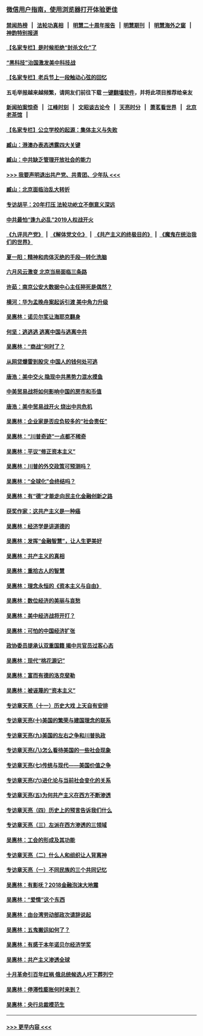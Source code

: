 ### [微信用户指南，使用浏览器打开体验更佳](https://github.com/gfw-breaker/banned-news1/blob/master/indexes/wechat-guide.md?t=0)
#### [禁闻热榜](热点新闻.md?t=0)  &nbsp;&nbsp;|&nbsp;&nbsp; [法轮功真相](https://github.com/gfw-breaker/truth/blob/master/README.md?t=0) &nbsp;&nbsp;|&nbsp;&nbsp; [明慧二十周年报告](https://github.com/gfw-breaker/mh-reports/blob/master/README.md?t=0) &nbsp;&nbsp;|&nbsp;&nbsp;[明慧期刊](https://github.com/gfw-breaker/mh-qikan) &nbsp;&nbsp;|&nbsp;&nbsp; [明慧海外之窗](https://github.com/gfw-breaker/mh-news/blob/master/README.md?t=0) &nbsp;&nbsp;|&nbsp;&nbsp; [神韵特别报道](https://github.com/gfw-breaker/mh-news/blob/master/shenyun.md?t=0)
#### [【名家专栏】是时候拒绝“封杀文化”了](../pages/nsc423/n11814093.md?t=02120822) 
#### [“黑科技”治国激发美中科技战](../pages/nsc423/n11638056.md?t=02120822) 
#### [【名家专栏】老兵节上一段触动心弦的回忆](../pages/nsc423/n11646016.md?t=02120822) 
#### 五毛举报越来越频繁，请网友们前往下载 [一键翻墙软件](https://github.com/gfw-breaker/ssr-accounts)，并将此项目推荐给亲友
#### [新闻拍案惊奇](https://github.com/gfw-breaker/banned-news1/blob/master/pages/link4.md) &nbsp;&nbsp;|&nbsp;&nbsp; [江峰时刻](https://github.com/gfw-breaker/banned-news1/blob/master/pages/link4.md) &nbsp;&nbsp;|&nbsp;&nbsp; [文昭谈古论今](https://github.com/gfw-breaker/banned-news1/blob/master/pages/link4.md) &nbsp;&nbsp;|&nbsp;&nbsp; [天亮时分](https://github.com/gfw-breaker/banned-news1/blob/master/pages/link4.md) &nbsp;&nbsp;|&nbsp;&nbsp; [萧茗看世界](https://github.com/gfw-breaker/banned-news1/blob/master/pages/link4.md) &nbsp;&nbsp;|&nbsp;&nbsp; [北京老茶馆](https://github.com/gfw-breaker/banned-news1/blob/master/pages/link4.md) &nbsp;&nbsp;|&nbsp;&nbsp; 
#### [【名家专栏】公立学校的起源：集体主义与失败](../pages/nsc423/n11601833.md?t=02120822) 
#### [臧山：港澳办表态透露四大关键](../pages/nsc423/n11421628.md?t=02120822) 
#### [臧山：中共缺乏管理开放社会的能力](../pages/nsc423/n11407457.md?t=02120822) 
#### [>>> 我要声明退出共产党、共青团、少年队 <<<](https://github.com/begood0513/goodnews/blob/master/quit/letter.md) 
#### [臧山：北京面临治乱大转折](../pages/nsc423/n11406895.md?t=02120822) 
#### [专访胡平：20年打压 法轮功屹立不倒意义深远](../pages/nsc423/n11398800.md?t=02120822) 
#### [中共最怕“逢九必乱”2019人权战开火](../pages/nsc423/n11385248.md?t=02120822) 
#### [《九评共产党》](https://github.com/begood0513/9ping.md/blob/master/README.md) &nbsp;|&nbsp; [《解体党文化》](../../../../jtdwh.md/blob/master/README.md)  &nbsp;|&nbsp; [《共产主义的终极目的》](../../../../gczydzjmd.md/blob/master/README.md) &nbsp;|&nbsp; [《魔鬼在统治我们的世界》](../../../../mgztzwmdsj.md/blob/master/README.md) 
#### [夏一阳：精神和肉体灭绝的手段—转化洗脑](../pages/nsc423/n11368250.md?t=02120822) 
#### [六月风云激变 北京当局面临三条路](../pages/nsc423/n11313668.md?t=02120822) 
#### [许茹：南京公安大数据中心主任猝死是偶然？](../pages/nsc423/n11064744.md?t=02120822) 
#### [横河：华为孟晚舟案起诉引渡 美中角力升级](../pages/nsc423/n11027230.md?t=02120822) 
#### [吴惠林：诺贝尔奖让海耶克翻身](../pages/nsc423/n10890049.md?t=02120822) 
#### [何坚：逃逃逃 逃离中国与逃离中共](../pages/nsc423/n10592891.md?t=02120822) 
#### [吴惠林：“商战”何时了？](../pages/nsc423/n10573558.md?t=02120822) 
#### [从网贷爆雷到股灾 中国人的钱何处可逃](../pages/nsc423/n10572800.md?t=02120822) 
#### [唐浩：美中交火 隐现中共黑势力混水摸鱼](../pages/nsc423/n10544040.md?t=02120822) 
#### [中美贸易战将如何影响中国的房市和币值](../pages/nsc423/n10543697.md?t=02120822) 
#### [唐浩：美中贸易战开火 烧出中共危机](../pages/nsc423/n10540126.md?t=02120822) 
#### [吴惠林：企业家是否应负较多的“社会责任”](../pages/nsc423/n10535022.md?t=02120822) 
#### [吴惠林：“川普奇迹”一点都不稀奇](../pages/nsc423/n10512808.md?t=02120822) 
#### [吴惠林：平议“修正资本主义”](../pages/nsc423/n10495724.md?t=02120822) 
#### [吴惠林：川普的外交政策可预测吗？](../pages/nsc423/n10462387.md?t=02120822) 
#### [吴惠林：“全球化”会终结吗？](../pages/nsc423/n10452838.md?t=02120822) 
#### [吴惠林：有“德”才能走向民主化金融创新之路](../pages/nsc423/n10432292.md?t=02120822) 
#### [获奖作家：这共产主义是一种癌](../pages/nsc423/n10431541.md?t=02120822) 
#### [吴惠林：经济学是讲道德的](../pages/nsc423/n10398014.md?t=02120822) 
#### [吴惠林：发挥“金融智慧”，让人生更美好](../pages/nsc423/n10375019.md?t=02120822) 
#### [吴惠林：共产主义的真相](../pages/nsc423/n10351394.md?t=02120822) 
#### [吴惠林：重拾古人的智慧](../pages/nsc423/n10337691.md?t=02120822) 
#### [吴惠林：理念永恒的《资本主义与自由》](../pages/nsc423/n10316274.md?t=02120822) 
#### [吴惠林：数位经济的美丽与哀愁](../pages/nsc423/n10292946.md?t=02120822) 
#### [吴惠林：美中经济战将开打？](../pages/nsc423/n10258825.md?t=02120822) 
#### [吴惠林：可怕的中国经济扩张](../pages/nsc423/n10219147.md?t=02120822) 
#### [政协委员提承认双重国籍 揭中共官员过客心态](../pages/nsc423/n10208809.md?t=02120822) 
#### [吴惠林：现代“桃花源记”](../pages/nsc423/n10185234.md?t=02120822) 
#### [吴惠林：富而有德的洛克斐勒](../pages/nsc423/n10142264.md?t=02120822) 
#### [吴惠林：被诬蔑的“资本主义”](../pages/nsc423/n10124816.md?t=02120822) 
#### [专访章天亮（十一）历史大戏 上天自有安排](../pages/nsc423/n10094905.md?t=02120822) 
#### [专访章天亮(十)美国的繁荣与建国理念的联系](../pages/nsc423/n10094899.md?t=02120822) 
#### [专访章天亮(九)美国的左右之争和川普执政](../pages/nsc423/n10094889.md?t=02120822) 
#### [专访章天亮(八)怎么看待美国的一些社会现象](../pages/nsc423/n10094857.md?t=02120822) 
#### [专访章天亮(七)传统与现代——美国价值之争](../pages/nsc423/n10093140.md?t=02120822) 
#### [专访章天亮(六)进化论与当前社会变化的关系](../pages/nsc423/n10092036.md?t=02120822) 
#### [专访章天亮(五)为何共产主义在西方不断渗透](../pages/nsc423/n10083620.md?t=02120822) 
#### [专访章天亮（四）历史上的预言告诉我们什么](../pages/nsc423/n10083606.md?t=02120822) 
#### [专访章天亮（三）左派在西方渗透的三领域](../pages/nsc423/n10081115.md?t=02120822) 
#### [吴惠林：工会的形成及其功能](../pages/nsc423/n10080633.md?t=02120822) 
#### [专访章天亮（二）什么人和组织让人背离神](../pages/nsc423/n10076637.md?t=02120822) 
#### [专访章天亮（一）不同民族的三个共同记忆](../pages/nsc423/n10074188.md?t=02120822) 
#### [吴惠林：有影呒？2018金融泡沫大地震](../pages/nsc423/n10040534.md?t=02120822) 
#### [吴惠林：“爱情”这个东西](../pages/nsc423/n10019423.md?t=02120822) 
#### [吴惠林：由台湾劳动部政次请辞说起](../pages/nsc423/n9979679.md?t=02120822) 
#### [吴惠林：五鬼搬运如何了？](../pages/nsc423/n9925338.md?t=02120822) 
#### [吴惠林：有感于本年诺贝尔经济学奖](../pages/nsc423/n9871883.md?t=02120822) 
#### [吴惠林：共产主义渗透全球](../pages/nsc423/n9812748.md?t=02120822) 
#### [十月革命引百年红祸 俄总统候选人吁下葬列宁](../pages/nsc423/n9810182.md?t=02120822) 
#### [吴惠林：停滞性膨胀何时来到？](../pages/nsc423/n9764136.md?t=02120822) 
#### [吴惠林：央行总裁模范生](../pages/nsc423/n9728134.md?t=02120822) 

----
#### [ >>> 更早内容 <<< ](../indexes/nsc423-earlier.md)
